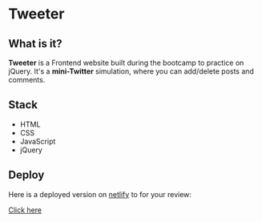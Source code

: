 # Tweeter

## What is it?

**Tweeter** is a Frontend website built during the bootcamp to practice on jQuery.
It's a **mini-Twitter** simulation, where you can add/delete posts and comments.

## Stack

- HTML
- CSS
- JavaScript
- jQuery

## Deploy

Here is a deployed version on [netlify](https://app.netlify.com) to for your review:

[Click here](https://tweeter-mohrhman.netlify.app/)
